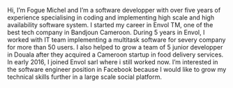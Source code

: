 Hi, I’m Fogue Michel and I’m a software developper with over five years of experience specialising in coding and implementing high scale and high availability software system. 
I started my career in Envol TM, one of the best tech company in Bandjoun Cameroon. 
During 5 years in Envol, I worked with IT team implementing a multitask software for severy company for more than 50 users. 
I also helped to grow a team of 5 junior developper in Douala after they acquired a Cameroon startup in food delivery services. 
In early 2016, I joined Envol sarl where i still worked now. 
I’m interested in the software engineer position in Facebook because I would like to grow my technical skills further in a large scale social platform.
